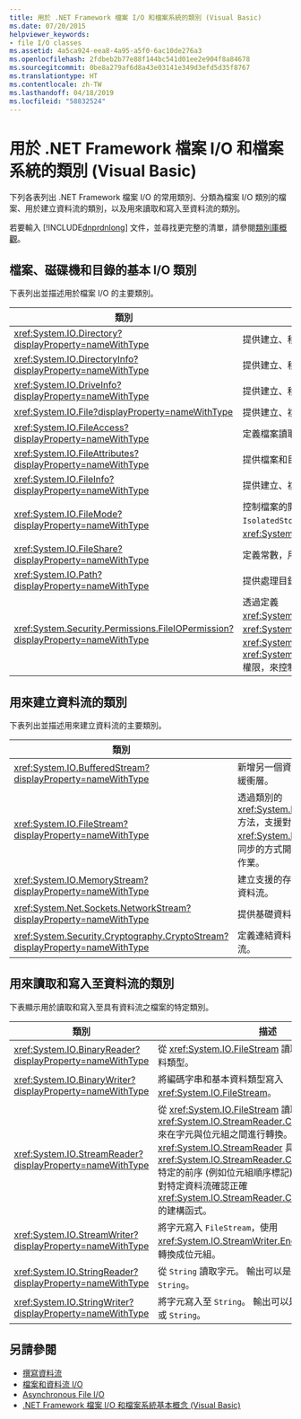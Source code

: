 ```yaml
---
title: 用於 .NET Framework 檔案 I/O 和檔案系統的類別 (Visual Basic)
ms.date: 07/20/2015
helpviewer_keywords:
- file I/O classes
ms.assetid: 4a5ca924-eea8-4a95-a5f0-6ac10de276a3
ms.openlocfilehash: 2fdbeb2b77e88f144bc541d01ee2e904f8a84678
ms.sourcegitcommit: 0be8a279af6d8a43e03141e349d3efd5d35f8767
ms.translationtype: HT
ms.contentlocale: zh-TW
ms.lasthandoff: 04/18/2019
ms.locfileid: "58832524"
---
```

# <a name="classes-used-in-net-framework-file-io-and-the-file-system-visual-basic"></a>用於 .NET Framework 檔案 I/O 和檔案系統的類別 (Visual Basic)
下列各表列出 .NET Framework 檔案 I/O 的常用類別、分類為檔案 I/O 類別的檔案、用於建立資料流的類別，以及用來讀取和寫入至資料流的類別。  
  
 若要輸入 [!INCLUDE[dnprdnlong](~/includes/dnprdnlong-md.md)] 文件，並尋找更完整的清單，請參閱[類別庫概觀](../../../../standard/class-library-overview.md)。  
  
## <a name="basic-io-classes-for-files-drives-and-directories"></a>檔案、磁碟機和目錄的基本 I/O 類別  
 下表列出並描述用於檔案 I/O 的主要類別。  
  
|類別|說明|  
|-----------|-----------------|  
|<xref:System.IO.Directory?displayProperty=nameWithType>|提供建立、移動和列舉目錄和子目錄的靜態方法。|  
|<xref:System.IO.DirectoryInfo?displayProperty=nameWithType>|提供建立、移動和列舉目錄和子目錄的執行個體方法。|  
|<xref:System.IO.DriveInfo?displayProperty=nameWithType>|提供建立、移動和列舉磁碟機的執行個體方法。|  
|<xref:System.IO.File?displayProperty=nameWithType>|提供建立、複製、刪除、移動和開啟檔案的靜態方法，並協助建立 `FileStream`。|  
|<xref:System.IO.FileAccess?displayProperty=nameWithType>|定義檔案讀取、寫入或讀取/寫入存取的常數。|  
|<xref:System.IO.FileAttributes?displayProperty=nameWithType>|提供檔案和目錄的屬性，例如 `Archive`、`Hidden` 和 `ReadOnly`。|  
|<xref:System.IO.FileInfo?displayProperty=nameWithType>|提供建立、複製、刪除、移動和開啟檔案的靜態方法，並協助建立 `FileStream`。|  
|<xref:System.IO.FileMode?displayProperty=nameWithType>|控制檔案的開啟方式。 這個參數於針對 `FileStream` 和 `IsolatedStorageFileStream`，以及針對 <xref:System.IO.File> 和 <xref:System.IO.FileInfo> 之 `Open` 方法的許多建構函式中指定。|  
|<xref:System.IO.FileShare?displayProperty=nameWithType>|定義常數，用來控制其他檔案資料流對相同檔案可以擁有的存取類型。|  
|<xref:System.IO.Path?displayProperty=nameWithType>|提供處理目錄字串的方法和屬性。|  
|<xref:System.Security.Permissions.FileIOPermission?displayProperty=nameWithType>|透過定義 <xref:System.Security.Permissions.FileIOPermissionAttribute.Read%2A>、<xref:System.Security.Permissions.FileIOPermissionAttribute.Write%2A>、<xref:System.Security.Permissions.FileIOPermissionAttribute.Append%2A>，以及 <xref:System.Security.Permissions.FileIOPermissionAttribute.PathDiscovery%2A> 權限，來控制檔案和資料夾的存取。|  
  
## <a name="classes-used-to-create-streams"></a>用來建立資料流的類別  
 下表列出並描述用來建立資料流的主要類別。  
  
|類別|說明|  
|-----------|-----------------|  
|<xref:System.IO.BufferedStream?displayProperty=nameWithType>|新增另一個資料流上讀取和寫入作業的緩衝層。|  
|<xref:System.IO.FileStream?displayProperty=nameWithType>|透過類別的 <xref:System.IO.FileStream.Seek%2A> 方法，支援對檔案的隨機存取。 <xref:System.IO.FileStream> 預設會以同步的方式開啟檔案，但也支援非同步作業。|  
|<xref:System.IO.MemoryStream?displayProperty=nameWithType>|建立支援的存放區為記憶體而非檔案的資料流。|  
|<xref:System.Net.Sockets.NetworkStream?displayProperty=nameWithType>|提供基礎資料流以進行網路存取。|  
|<xref:System.Security.Cryptography.CryptoStream?displayProperty=nameWithType>|定義連結資料流與密碼編譯轉換的資料流。|  
  
## <a name="classes-used-to-read-from-and-write-to-streams"></a>用來讀取和寫入至資料流的類別  
 下表顯示用於讀取和寫入至具有資料流之檔案的特定類別。  
  
|**類別**|**描述**|  
|---------------|---------------------|  
|<xref:System.IO.BinaryReader?displayProperty=nameWithType>|從 <xref:System.IO.FileStream> 讀取編碼字串和基本資料類型。|  
|<xref:System.IO.BinaryWriter?displayProperty=nameWithType>|將編碼字串和基本資料類型寫入 <xref:System.IO.FileStream>。|  
|<xref:System.IO.StreamReader?displayProperty=nameWithType>|從 <xref:System.IO.FileStream> 讀取字元，使用 <xref:System.IO.StreamReader.CurrentEncoding%2A> 來在字元與位元組之間進行轉換。 <xref:System.IO.StreamReader> 具有會根據 <xref:System.IO.StreamReader.CurrentEncoding%2A> 特定的前序 (例如位元組順序標記) 是否存在，來嘗試針對特定資料流確認正確 <xref:System.IO.StreamReader.CurrentEncoding%2A> 的建構函式。|  
|<xref:System.IO.StreamWriter?displayProperty=nameWithType>|將字元寫入 `FileStream`，使用 <xref:System.IO.StreamWriter.Encoding%2A> 將字元轉換成位元組。|  
|<xref:System.IO.StringReader?displayProperty=nameWithType>|從 `String` 讀取字元。 輸出可以是任何編碼的資料流或 `String`。|  
|<xref:System.IO.StringWriter?displayProperty=nameWithType>|將字元寫入至 `String`。 輸出可以是任何編碼的資料流或 `String`。|  
  
## <a name="see-also"></a>另請參閱

- [撰寫資料流](../../../../standard/io/composing-streams.md)
- [檔案和資料流 I/O](../../../../standard/io/index.md)
- [Asynchronous File I/O](../../../../standard/io/asynchronous-file-i-o.md)
- [.NET Framework 檔案 I/O 和檔案系統基本概念 (Visual Basic)](../../../../visual-basic/developing-apps/programming/drives-directories-files/basics-of-net-framework-file-io-and-the-file-system.md)

